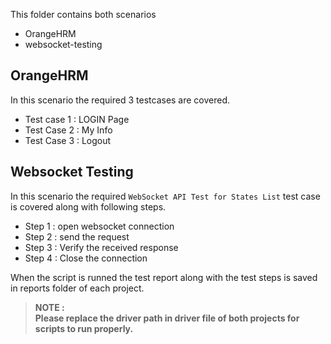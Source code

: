 This folder contains both scenarios
- OrangeHRM
- websocket-testing

## OrangeHRM
In this scenario the required 3 testcases are covered.
- Test case 1 : LOGIN Page
- Test Case 2 : My Info
- Test Case 3 : Logout


## Websocket Testing
In this scenario the required `WebSocket API Test for States List` test case is covered along with following steps.

- Step 1 : open websocket connection
- Step 2 : send the request
- Step 3 : Verify the received response
- Step 4 : Close the connection


When the script is runned the test report along with the test steps is saved in reports folder of each project.

> **NOTE  : <br>  Please replace the driver path in driver file of both projects for scripts to run properly.**
